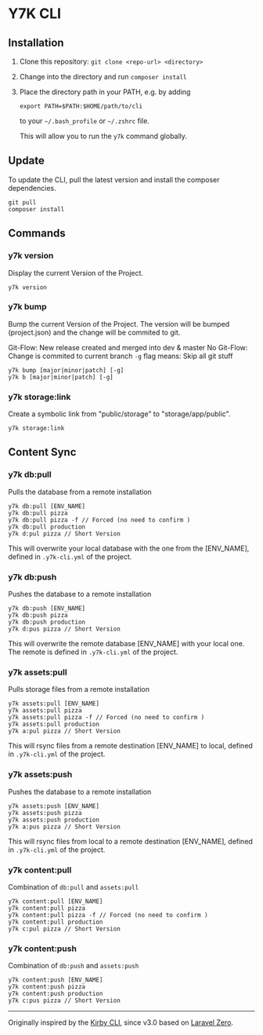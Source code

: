 # Y7K CLI

## Installation

1. Clone this repository: `git clone <repo-url> <directory>`

2. Change into the  directory and run `composer install`

3. Place the directory path in your PATH, e.g. by adding
    ```
    export PATH=$PATH:$HOME/path/to/cli
    ```
    to your `~/.bash_profile` or `~/.zshrc` file.

    This will allow you to run the `y7k` command globally.


## Update

To update the CLI, pull the latest version and install the composer dependencies.
```
git pull
composer install
```

## Commands

### y7k version

Display the current Version of the Project.

```
y7k version
```

### y7k bump

Bump the current Version of the Project. The version will be bumped (project.json) and the change will be commited to git.

Git-Flow: New release created and merged into dev & master
No Git-Flow: Change is commited to current branch
`-g` flag means: Skip all git stuff

```
y7k bump [major|minor|patch] [-g]
y7k b [major|minor|patch] [-g]
```


### y7k storage:link

Create a symbolic link from "public/storage" to "storage/app/public".

```
y7k storage:link
```

## Content Sync

### y7k db:pull
Pulls the database from a remote installation

```
y7k db:pull [ENV_NAME]
y7k db:pull pizza
y7k db:pull pizza -f // Forced (no need to confirm )
y7k db:pull production
y7k d:pul pizza // Short Version
```

This will overwrite your local database with the one from the [ENV_NAME], defined in `.y7k-cli.yml` of the project.

### y7k db:push
Pushes the database to a remote installation

```
y7k db:push [ENV_NAME]
y7k db:push pizza
y7k db:push production
y7k d:pus pizza // Short Version
```

This will overwrite the remote database [ENV_NAME] with your local one. The remote is defined in `.y7k-cli.yml` of the project.

### y7k assets:pull
Pulls storage files from a remote installation

```
y7k assets:pull [ENV_NAME]
y7k assets:pull pizza
y7k assets:pull pizza -f // Forced (no need to confirm )
y7k assets:pull production
y7k a:pul pizza // Short Version
```

This will rsync files from a remote destination [ENV_NAME] to local, defined in `.y7k-cli.yml` of the project.


### y7k assets:push
Pushes the database to a remote installation

```
y7k assets:push [ENV_NAME]
y7k assets:push pizza
y7k assets:push production
y7k a:pus pizza // Short Version
```

This will rsync files from local to a remote destination [ENV_NAME], defined in `.y7k-cli.yml` of the project.


### y7k content:pull
Combination of `db:pull` and `assets:pull`

```
y7k content:pull [ENV_NAME]
y7k content:pull pizza
y7k content:pull pizza -f // Forced (no need to confirm )
y7k content:pull production
y7k c:pul pizza // Short Version
```



### y7k content:push
Combination of `db:push` and `assets:push`

```
y7k content:push [ENV_NAME]
y7k content:push pizza
y7k content:push production
y7k c:pus pizza // Short Version
```

-----

Originally inspired by the [Kirby CLI](https://github.com/getkirby/cli), since v3.0 based on [Laravel Zero](http://laravel-zero.com/).
